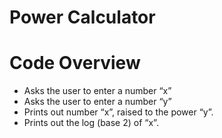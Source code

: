# Power Calculator

# Code Overview
+ Asks the user to enter a number “x”
+ Asks the user to enter a number “y”
+ Prints out number “x”, raised to the power “y”.
+ Prints out the log (base 2) of “x”.
